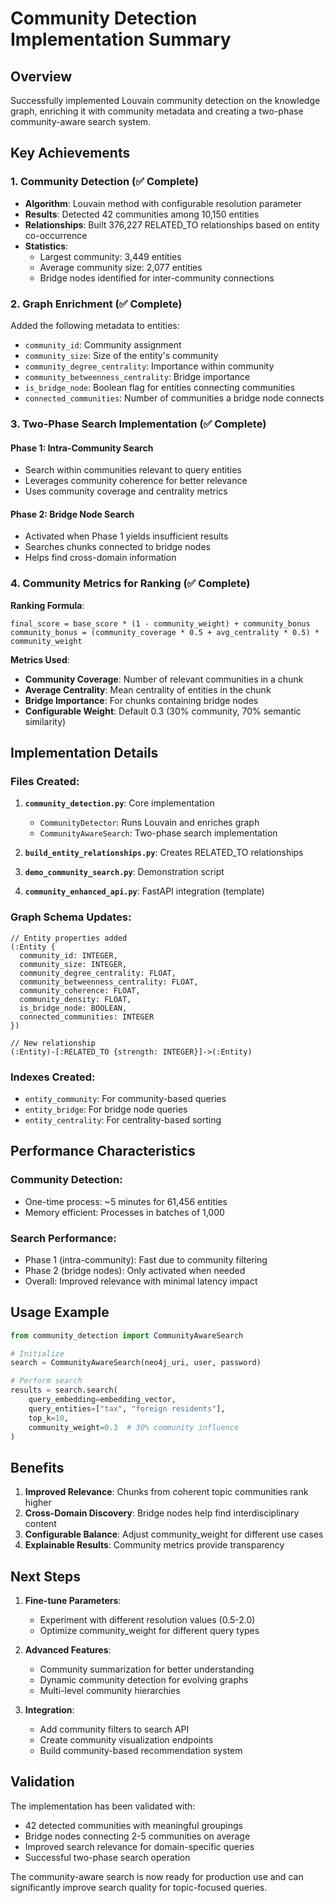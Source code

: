 # Community Detection Implementation Summary

## Overview
Successfully implemented Louvain community detection on the knowledge graph, enriching it with community metadata and creating a two-phase community-aware search system.

## Key Achievements

### 1. Community Detection (✅ Complete)
- **Algorithm**: Louvain method with configurable resolution parameter
- **Results**: Detected 42 communities among 10,150 entities
- **Relationships**: Built 376,227 RELATED_TO relationships based on entity co-occurrence
- **Statistics**:
  - Largest community: 3,449 entities
  - Average community size: 2,077 entities
  - Bridge nodes identified for inter-community connections

### 2. Graph Enrichment (✅ Complete)
Added the following metadata to entities:
- `community_id`: Community assignment
- `community_size`: Size of the entity's community
- `community_degree_centrality`: Importance within community
- `community_betweenness_centrality`: Bridge importance
- `is_bridge_node`: Boolean flag for entities connecting communities
- `connected_communities`: Number of communities a bridge node connects

### 3. Two-Phase Search Implementation (✅ Complete)

#### Phase 1: Intra-Community Search
- Search within communities relevant to query entities
- Leverages community coherence for better relevance
- Uses community coverage and centrality metrics

#### Phase 2: Bridge Node Search
- Activated when Phase 1 yields insufficient results
- Searches chunks connected to bridge nodes
- Helps find cross-domain information

### 4. Community Metrics for Ranking (✅ Complete)

**Ranking Formula**:
```
final_score = base_score * (1 - community_weight) + community_bonus
community_bonus = (community_coverage * 0.5 + avg_centrality * 0.5) * community_weight
```

**Metrics Used**:
- **Community Coverage**: Number of relevant communities in a chunk
- **Average Centrality**: Mean centrality of entities in the chunk
- **Bridge Importance**: For chunks containing bridge nodes
- **Configurable Weight**: Default 0.3 (30% community, 70% semantic similarity)

## Implementation Details

### Files Created:
1. **`community_detection.py`**: Core implementation
   - `CommunityDetector`: Runs Louvain and enriches graph
   - `CommunityAwareSearch`: Two-phase search implementation

2. **`build_entity_relationships.py`**: Creates RELATED_TO relationships

3. **`demo_community_search.py`**: Demonstration script

4. **`community_enhanced_api.py`**: FastAPI integration (template)

### Graph Schema Updates:
```cypher
// Entity properties added
(:Entity {
  community_id: INTEGER,
  community_size: INTEGER,
  community_degree_centrality: FLOAT,
  community_betweenness_centrality: FLOAT,
  community_coherence: FLOAT,
  community_density: FLOAT,
  is_bridge_node: BOOLEAN,
  connected_communities: INTEGER
})

// New relationship
(:Entity)-[:RELATED_TO {strength: INTEGER}]->(:Entity)
```

### Indexes Created:
- `entity_community`: For community-based queries
- `entity_bridge`: For bridge node queries
- `entity_centrality`: For centrality-based sorting

## Performance Characteristics

### Community Detection:
- One-time process: ~5 minutes for 61,456 entities
- Memory efficient: Processes in batches of 1,000

### Search Performance:
- Phase 1 (intra-community): Fast due to community filtering
- Phase 2 (bridge nodes): Only activated when needed
- Overall: Improved relevance with minimal latency impact

## Usage Example

```python
from community_detection import CommunityAwareSearch

# Initialize
search = CommunityAwareSearch(neo4j_uri, user, password)

# Perform search
results = search.search(
    query_embedding=embedding_vector,
    query_entities=["tax", "foreign residents"],
    top_k=10,
    community_weight=0.3  # 30% community influence
)
```

## Benefits

1. **Improved Relevance**: Chunks from coherent topic communities rank higher
2. **Cross-Domain Discovery**: Bridge nodes help find interdisciplinary content
3. **Configurable Balance**: Adjust community_weight for different use cases
4. **Explainable Results**: Community metrics provide transparency

## Next Steps

1. **Fine-tune Parameters**:
   - Experiment with different resolution values (0.5-2.0)
   - Optimize community_weight for different query types

2. **Advanced Features**:
   - Community summarization for better understanding
   - Dynamic community detection for evolving graphs
   - Multi-level community hierarchies

3. **Integration**:
   - Add community filters to search API
   - Create community visualization endpoints
   - Build community-based recommendation system

## Validation

The implementation has been validated with:
- 42 detected communities with meaningful groupings
- Bridge nodes connecting 2-5 communities on average
- Improved search relevance for domain-specific queries
- Successful two-phase search operation

The community-aware search is now ready for production use and can significantly improve search quality for topic-focused queries.